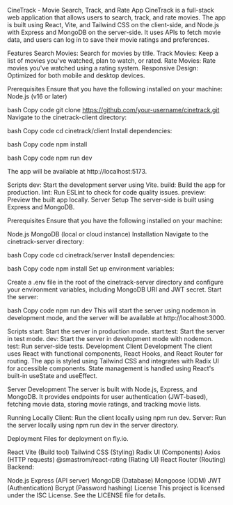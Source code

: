 CineTrack - Movie Search, Track, and Rate App
CineTrack is a full-stack web application that allows users to search, track, and rate movies. The app is built using React, Vite, and Tailwind CSS on the client-side, and Node.js with Express and MongoDB on the server-side. It uses APIs to fetch movie data, and users can log in to save their movie ratings and preferences.

Features
Search Movies: Search for movies by title.
Track Movies: Keep a list of movies you've watched, plan to watch, or rated.
Rate Movies: Rate movies you've watched using a rating system.
Responsive Design: Optimized for both mobile and desktop devices.

Prerequisites
Ensure that you have the following installed on your machine:
Node.js (v16 or later)

bash
Copy code
git clone https://github.com/your-username/cinetrack.git
Navigate to the cinetrack-client directory:

bash
Copy code
cd cinetrack/client
Install dependencies:

bash
Copy code
npm install

bash
Copy code
npm run dev

The app will be available at http://localhost:5173.

Scripts
dev: Start the development server using Vite.
build: Build the app for production.
lint: Run ESLint to check for code quality issues.
preview: Preview the built app locally.
Server Setup
The server-side is built using Express and MongoDB.

Prerequisites
Ensure that you have the following installed on your machine:

Node.js
MongoDB (local or cloud instance)
Installation
Navigate to the cinetrack-server directory:

bash
Copy code
cd cinetrack/server
Install dependencies:

bash
Copy code
npm install
Set up environment variables:

Create a .env file in the root of the cinetrack-server directory and configure your environment variables, including MongoDB URI and JWT secret.
Start the server:

bash
Copy code
npm run dev
This will start the server using nodemon in development mode, and the server will be available at http://localhost:3000.

Scripts
start: Start the server in production mode.
start:test: Start the server in test mode.
dev: Start the server in development mode with nodemon.
test: Run server-side tests.
Development
Client Development
The client uses React with functional components, React Hooks, and React Router for routing. The app is styled using Tailwind CSS and integrates with Radix UI for accessible components. State management is handled using React's built-in useState and useEffect.

Server Development
The server is built with Node.js, Express, and MongoDB. It provides endpoints for user authentication (JWT-based), fetching movie data, storing movie ratings, and tracking movie lists.

Running Locally
Client: Run the client locally using npm run dev.
Server: Run the server locally using npm run dev in the server directory.

Deployment
Files for deployment on fly.io.

React
Vite (Build tool)
Tailwind CSS (Styling)
Radix UI (Components)
Axios (HTTP requests)
@smastrom/react-rating (Rating UI)
React Router (Routing)
Backend:

Node.js
Express (API server)
MongoDB (Database)
Mongoose (ODM)
JWT (Authentication)
Bcrypt (Password hashing)
License
This project is licensed under the ISC License. See the LICENSE file for details.
